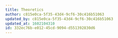```yaml
---
title: Theoretics
author: c815e0ca-5f35-43d4-9cf6-30c416b51063
updated_by: c815e0ca-5f35-43d4-9cf6-30c416b51063
updated_at: 1602104310
id: 332ec76b-e012-45cd-9094-d551392830d6
---
```

